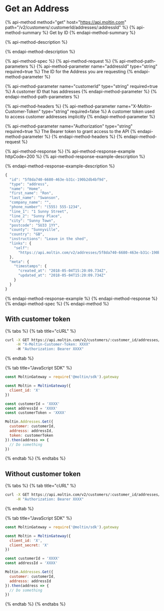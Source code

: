 # Get an Address

{% api-method method="get" host="https://api.moltin.com" path="/v2/customers/:customerId/addresses/:addressId" %}
{% api-method-summary %}
Get by ID
{% endapi-method-summary %}

{% api-method-description %}

{% endapi-method-description %}

{% api-method-spec %}
{% api-method-request %}
{% api-method-path-parameters %}
{% api-method-parameter name="addressId" type="string" required=true %}
The ID for the Address you are requesting
{% endapi-method-parameter %}

{% api-method-parameter name="customerId" type="string" required=true %}
A customer ID that has addresses
{% endapi-method-parameter %}
{% endapi-method-path-parameters %}

{% api-method-headers %}
{% api-method-parameter name="X-Moltin-Customer-Token" type="string" required=false %}
A customer token used to access customer addresses implicitly
{% endapi-method-parameter %}

{% api-method-parameter name="Authorization" type="string" required=true %}
The Bearer token to grant access to the API
{% endapi-method-parameter %}
{% endapi-method-headers %}
{% endapi-method-request %}

{% api-method-response %}
{% api-method-response-example httpCode=200 %}
{% api-method-response-example-description %}

{% endapi-method-response-example-description %}

```javascript
{
  "id": "5f8da740-6680-463e-b31c-190b2db4bf9d",
  "type": "address",
  "name": "Home",
  "first_name": "Ron",
  "last_name": "Swanson",
  "company_name": "",
  "phone_number": "(555) 555-1234",
  "line_1": "1 Sunny Street",
  "line_2": "Sunny Place",
  "city": "Sunny Town",
  "postcode": "SU33 1YY",
  "county": "Sunnyville",
  "country": "GB",
  "instructions": "Leave in the shed",
  "links": {
    "self":
      "https://api.moltin.com/v2/addresses/5f8da740-6680-463e-b31c-190b2db4bf9d"
  },
  "meta": {
    "timestamps": {
      "created_at": "2018-05-04T15:20:09.734Z",
      "updated_at": "2018-05-04T15:20:09.734Z"
    }
  }
}
```
{% endapi-method-response-example %}
{% endapi-method-response %}
{% endapi-method-spec %}
{% endapi-method %}

## With customer token

{% tabs %}
{% tab title="cURL" %}
```bash
curl -X GET https://api.moltin.com/v2/customers/:customer_id/addresses/:address_id \
     -H "X-Moltin-Customer-Token: XXXX"
     -H "Authorization: Bearer XXXX"
```
{% endtab %}

{% tab title="JavaScript SDK" %}
```javascript
const MoltinGateway = require('@moltin/sdk').gateway

const Moltin = MoltinGateway({
  client_id: 'X'
})

const customerId = 'XXXX'
const addressId = 'XXXX'
const customerToken = 'XXXX'

Moltin.Addresses.Get({
  customer: customerId,
  addresss: addressId,
  token: customerToken
}).then(address => {
  // Do something
})
```
{% endtab %}
{% endtabs %}

## Without customer token

{% tabs %}
{% tab title="cURL" %}
```bash
curl -X GET https://api.moltin.com/v2/customers/:customer_id/addresses/:address_id \
     -H "Authorization: Bearer XXXX"
```
{% endtab %}

{% tab title="JavaScript SDK" %}
```javascript
const MoltinGateway = require('@moltin/sdk').gateway

const Moltin = MoltinGateway({
  client_id: 'X',
  client_secret: 'X'
})

const customerId = 'XXXX'
const addressId = 'XXXX'

Moltin.Addresses.Get({
  customer: customerId,
  addresss: addressId
}).then(address => {
  // Do something
})
```
{% endtab %}
{% endtabs %}

